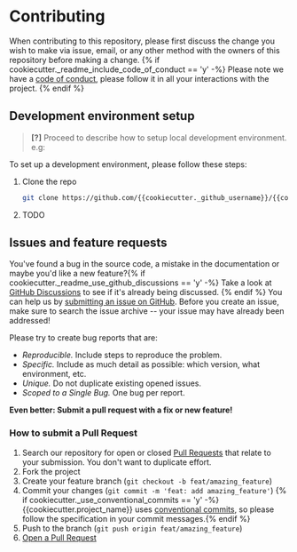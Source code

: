 # Contributing

When contributing to this repository, please first discuss the change you wish to make via issue, email, or any other method with the owners of this repository before making a change.
{% if cookiecutter._readme_include_code_of_conduct == 'y' -%}
Please note we have a [code of conduct](CODE_OF_CONDUCT.md), please follow it in all your interactions with the project.
{% endif %}
## Development environment setup

> **[?]**
> Proceed to describe how to setup local development environment.
> e.g:

To set up a development environment, please follow these steps:

1. Clone the repo

   ```sh
   git clone https://github.com/{{cookiecutter._github_username}}/{{cookiecutter.repo_name}}
   ```

2. TODO

## Issues and feature requests

You've found a bug in the source code, a mistake in the documentation or maybe you'd like a new feature?{% if cookiecutter._readme_use_github_discussions == 'y' -%} Take a look at [GitHub Discussions](https://github.com/{{cookiecutter._github_username}}/{{cookiecutter.repo_name}}/discussions) to see if it's already being discussed. {% endif %} You can help us by [submitting an issue on GitHub](https://github.com/{{cookiecutter._github_username}}/{{cookiecutter.repo_name}}/issues). Before you create an issue, make sure to search the issue archive -- your issue may have already been addressed!

Please try to create bug reports that are:

- _Reproducible._ Include steps to reproduce the problem.
- _Specific._ Include as much detail as possible: which version, what environment, etc.
- _Unique._ Do not duplicate existing opened issues.
- _Scoped to a Single Bug._ One bug per report.

**Even better: Submit a pull request with a fix or new feature!**

### How to submit a Pull Request

1. Search our repository for open or closed
   [Pull Requests](https://github.com/{{cookiecutter._github_username}}/{{cookiecutter.repo_name}}/pulls)
   that relate to your submission. You don't want to duplicate effort.
2. Fork the project
3. Create your feature branch (`git checkout -b feat/amazing_feature`)
4. Commit your changes (`git commit -m 'feat: add amazing_feature'`) {% if cookiecutter._use_conventional_commits == 'y' -%}
   {{cookiecutter.project_name}} uses [conventional commits](https://www.conventionalcommits.org), so please follow the specification in your commit messages.{% endif %}
5. Push to the branch (`git push origin feat/amazing_feature`)
6. [Open a Pull Request](https://github.com/{{cookiecutter._github_username}}/{{cookiecutter.repo_name}}/compare?expand=1)
